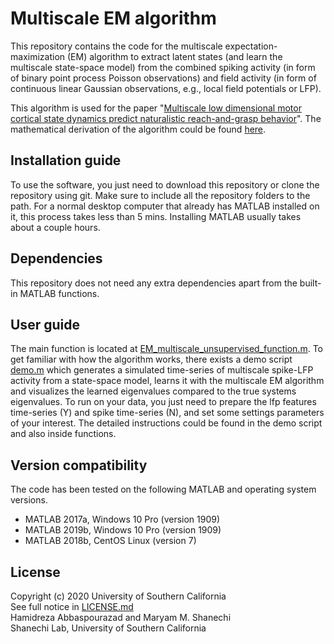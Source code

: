 
# Multiscale EM algorithm

This repository contains the code for the multiscale expectation-maximization (EM) algorithm to extract latent states (and learn the multiscale state-space model) from the combined spiking activity (in form of binary point process Poisson observations) and field activity (in form of continuous linear Gaussian observations, e.g., local field potentials or LFP). 

This algorithm is used for the paper "[Multiscale low dimensional motor cortical state dynamics predict naturalistic reach-and-grasp behavior](https://www.nature.com/articles/s41467-020-20197-x)". The mathematical derivation of the algorithm could be found [here](https://ieeexplore.ieee.org/abstract/document/8698887).

## Installation guide

To use the software, you just need to download this repository or clone the repository using git. Make sure to include all the repository folders to the path. For a normal desktop computer that already has MATLAB installed on it, this process takes less than 5 mins. Installing MATLAB usually takes about a couple hours.

## Dependencies

This repository does not need any extra dependencies apart from the built-in MATLAB functions.

## User guide

The main function is located at [EM_multiscale_unsupervised_function.m](https://github.com/SalarAbb/emrelease/blob/main/functions_main/EM_multiscale_unsupervised_function.m). To get familiar with how the algorithm works, there exists a demo script [demo.m](https://github.com/SalarAbb/emrelease/blob/main/example/demo.m) which generates a simulated time-series of multiscale spike-LFP activity from a state-space model, learns it with the multiscale EM algorithm and visualizes the learned eigenvalues compared to the true systems eigenvalues. To run on your data, you just need to prepare the lfp features time-series (Y) and spike time-series (N), and set some settings parameters of your interest. The detailed instructions could be found in the demo script and also inside functions.

## Version compatibility

The code has been tested on the following MATLAB and operating system versions.
- MATLAB 2017a, Windows 10 Pro (version 1909)
- MATLAB 2019b, Windows 10 Pro (version 1909)
- MATLAB 2018b, CentOS Linux (version 7)

## License
Copyright (c) 2020 University of Southern California  
See full notice in [LICENSE.md](LICENSE.md)  
Hamidreza Abbaspourazad and Maryam M. Shanechi  
Shanechi Lab, University of Southern California
